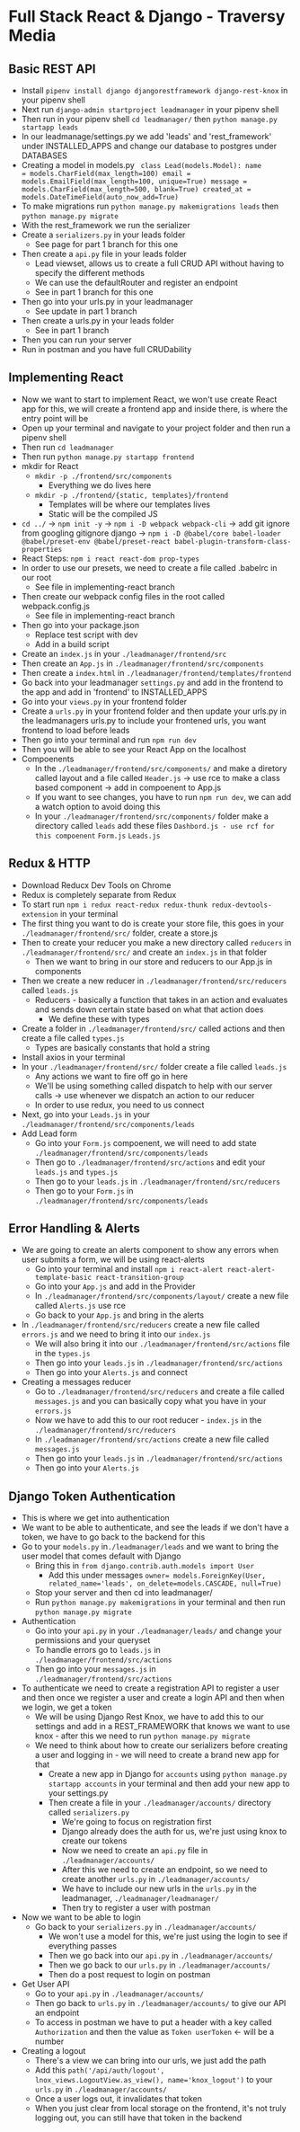 # Full Stack React & Django - Traversy Media 

## Basic REST API 
- Install `pipenv install django djangorestframework django-rest-knox` in your pipenv shell 
- Next run `django-admin startproject leadmanager` in your pipenv shell 
- Then run in your pipenv shell `cd leadmanager/` then `python manage.py startapp leads`
- In our leadmanage/settings.py we add 'leads' and 'rest_framework' under INSTALLED_APPS and change our database to postgres under DATABASES
- Creating a model in models.py
  <code>
  class Lead(models.Model):
    name = models.CharField(max_length=100)
    email = models.EmailField(max_length=100, unique=True)
    message = models.CharField(max_length=500, blank=True)
    created_at = models.DateTimeField(auto_now_add=True)
  </code>
- To make migrations run `python manage.py makemigrations leads` then `python manage.py migrate`
- With the rest_framework we run the serializer
- Create a `serializers.py` in your leads folder 
  - See page for part 1 branch for this one 
- Then create a `api.py` file in your leads folder 
  - Lead viewset, allows us to create a full CRUD API without having to specify the different methods 
  - We can use the defaultRouter and register an endpoint 
  - See in part 1 branch for this one 
- Then go into your urls.py in your leadmanager 
  - See update in part 1 branch 
- Then create a urls.py in your leads folder 
  - See in part 1 branch 
- Then you can run your server 
- Run in postman and you have full CRUDability 

## Implementing React 
- Now we want to start to implement React, we won't use create React app for this, we will create a frontend app and inside there, is where the entry point will be 
- Open up your terminal and navigate to your project folder and then run a pipenv shell 
- Then run `cd leadmanager`
- Then run `python manage.py startapp frontend`
- mkdir for React 
  - `mkdir -p ./frontend/src/components`
    - Everything we do lives here 
  - `mkdir -p ./frontend/{static, templates}/frontend`
    - Templates will be where our templates lives 
    - Static will be the compiled JS 
- `cd ../` -> `npm init -y` -> `npm i -D webpack webpack-cli` -> add git ignore from googling gitignore django -> `npm i -D @babel/core babel-loader @babel/preset-env @babel/preset-react babel-plugin-transform-class-properties` 
- React Steps: `npm i react react-dom prop-types`
- In order to use our presets, we need to create a file called .babelrc in our root
  - See file in implementing-react branch 
- Then create our webpack config files in the root called webpack.config.js
  - See file in implementing-react branch
- Then go into your package.json 
  - Replace test script with dev 
  - Add in a build script 
- Create an `index.js` in your `./leadmanager/frontend/src`
- Then create an `App.js` in `./leadmanager/frontend/src/components`
- Then create a `index.html` in `./leadmanager/frontend/templates/frontend`
- Go back into your leadmanager `settings.py` and add in the frontend to the app and add in 'frontend' to INSTALLED_APPS
- Go into your `views.py` in your frontend folder 
- Create a `urls.py` in your frontend folder and then update your urls.py in the leadmanagers urls.py to include your frontened urls, you want frontend to load before leads
- Then go into your terminal and run `npm run dev` 
- Then you will be able to see your React App on the localhost 
- Compoenents 
  - In the `./leadmanager/frontend/src/components/` and make a diretory called layout and a file called `Header.js` -> use rce to make a class based component -> add in compoenent to App.js
  - If you want to see changes, you have to run `npm run dev`, we can add a watch option to avoid doing this 
  - In your `./leadmanager/frontend/src/components/` folder make a directory called `leads` add these files `Dashbord.js - use rcf for this compoenent` `Form.js` `Leads.js`

## Redux & HTTP 
- Download Reducx Dev Tools on Chrome 
- Redux is completely separate from Redux
- To start run `npm i redux react-redux redux-thunk redux-devtools-extension` in your terminal
- The first thing you want to do is create your store file, this goes in your `./leadmanager/frontend/src/` folder, create a store.js
- Then to create your reducer you make a new directory called `reducers` in `./leadmanager/frontend/src/` and create an `index.js` in that folder
  - Then we want to bring in our store and reducers to our App.js in components
- Then we create a new reducer in `./leadmanager/frontend/src/reducers` called `leads.js`
  - Reducers - basically a function that takes in an action and evaluates and sends down certain state based on what that action does 
    - We define these with types 
- Create a folder in `./leadmanager/frontend/src/` called actions and then create a file called `types.js`
  - Types are basically constants that hold a string 
- Install axios in your terminal 
- In your `./leadmanager/frontend/src/` folder create a file called `leads.js`
  - Any actions we want to fire off go in here 
  - We'll be using something called dispatch to help with our server calls -> use whenever we dispatch an action to our reducer
  - In order to use redux, you need to us connect 
- Next, go into your `Leads.js` in your `./leadmanager/frontend/src/components/leads`
- Add Lead form
  - Go into your `Form.js` compoenent, we will need to add state `./leadmanager/frontend/src/components/leads`
  - Then go to `./leadmanager/frontend/src/actions` and edit your `leads.js` and `types.js` 
  - Then go to your `leads.js` in `./leadmanager/frontend/src/reducers`
  - Then go to your `Form.js` in  `./leadmanager/frontend/src/components/leads`

## Error Handling & Alerts 
- We are going to create an alerts component to show any errors when user submits a form, we will be using react-alerts 
  - Go into your terminal and install `npm i react-alert react-alert-template-basic react-transition-group`
  - Go into your `App.js` and add in the Provider
  - In `./leadmanager/frontend/src/components/layout/` create a new file called `Alerts.js` use rce 
  - Go back to your `App.js` and bring in the alerts 
- In `./leadmanager/frontend/src/reducers` create a new file called `errors.js` and we need to bring it into our `index.js`
  - We will also bring it into our `./leadmanager/frontend/src/actions` file in the `types.js`
  - Then go into your `leads.js` in `./leadmanager/frontend/src/actions` 
  - Then go into your `Alerts.js` and connect 
- Creating a messages reducer 
  - Go to `./leadmanager/frontend/src/reducers` and create a file called `messages.js` and you can basically copy what you have in your `errors.js`
  - Now we have to add this to our root reducer - `index.js` in the `./leadmanager/frontend/src/reducers`
  - In `./leadmanager/frontend/src/actions` create a new file called `messages.js`
  - Then go into your `leads.js` in `./leadmanager/frontend/src/actions`
  - Then go into your `Alerts.js`

## Django Token Authentication 
- This is where we get into authentication 
- We want to be able to authenticate, and see the leads if we don't have a token, we have to go back to the backend for this 
- Go to your `models.py` in`./leadmanager/leads` and we want to bring the user model that comes default with Django 
  - Bring this in `from django.contrib.auth.models import User`
    - Add this under messages `owner= models.ForeignKey(User, related_name='leads', on_delete=models.CASCADE, null=True)`
  - Stop your server and then cd into leadmanager/
  - Run `python manage.py makemigrations` in your terminal and then run `python manage.py migrate`
- Authentication 
  - Go into your `api.py` in your `./leadmanager/leads/` and change your permissions and your queryset 
  - To handle errors go to `leads.js` in `./leadmanager/frontend/src/actions` 
  - Then go into your `messages.js` in `./leadmanager/frontend/src/actions` 
- To authenticate we need to create a registration API to register a user and then once we register a user and create a login API and then when we login, we get a token 
  - We will be using Django Rest Knox, we have to add this to our settings and add in a REST_FRAMEWORK that knows we want to use knox - after this we need to run `python manage.py migrate`
  - We need to think about how to create our serializers before creating a user and logging in - we will need to create a brand new app for that 
    - Create a new app in Django for `accounts` using `python manage.py startapp accounts` in your terminal and then add your new app to your settings.py
    - Then create a file in your `./leadmanager/accounts/` directory called `serializers.py`
      - We're going to focus on registration first 
      - Django already does the auth for us, we're just using knox to create our tokens 
      - Now we need to create an `api.py` file in `./leadmanager/accounts/`
      - After this we need to create an endpoint, so we need to create another `urls.py` in `./leadmanager/accounts/`
      - We have to include our new urls in the `urls.py` in the leadmanager, `./leadmanager/leadmanager/`
      - Then try to register a user with postman 
- Now we want to be able to login 
  - Go back to your `serializers.py` in `./leadmanager/accounts/`
    - We won't use a model for this, we're just using the login to see if everything passes 
    - Then we go back into our `api.py` in `./leadmanager/accounts/`
    - Then we go back to our `urls.py` in `./leadmanager/accounts/`
    - Then do a post request to login on postman 
- Get User API 
  - Go to your `api.py` in `./leadmanager/accounts/`
  - Then go back to `urls.py` in `./leadmanager/accounts/` to give our API an endpoint
  - To access in postman we have to put a header with a key called `Authorization` and then the value as `Token userToken` <- will be a number 
- Creating a logout
  - There's a view we can bring into our urls, we just add the path 
  - Add this `path('/api/auth/logout', lnox_views.LogoutView.as_view(), name='knox_logout')` to your `urls.py` in `./leadmanager/accounts/` 
  - Once a user logs out, it invalidates that token 
  - When you just clear from local storage on the frontend, it's not truly logging out, you can still have that token in the backend 